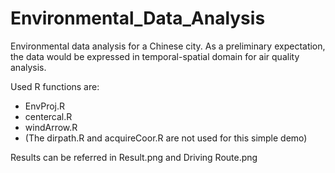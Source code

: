 # Environmental_Data_Analysis
Environmental data analysis for a Chinese city. As a preliminary expectation, the data would be expressed in temporal-spatial domain for air quality analysis.

Used R functions are:
  + EnvProj.R
  + centercal.R
  + windArrow.R
  + (The dirpath.R and acquireCoor.R are not used for this simple demo)

Results can be referred in Result.png and Driving Route.png
